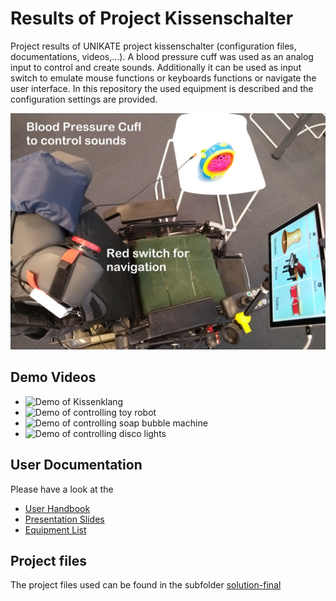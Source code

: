 # Results of Project Kissenschalter

Project results of UNIKATE project kissenschalter (configuration files, documentations, videos,...). A blood pressure cuff was used as an analog input to control and create sounds. Additionally it can be used as input switch to emulate mouse functions or keyboards functions or navigate the user interface. In this repository the used equipment is described and the configuration settings are provided. 

![blood pressure cuff as switch](./solution-final/doc/IMG_20210701_130605160_beschriftet.jpg)

## Demo Videos

* ![Demo of Kissenklang](https://youtu.be/5d4WYjJhgug)
* ![Demo of controlling toy robot](https://youtu.be/9z9Q-3h2CdI)
* ![Demo of controlling soap bubble machine](https://youtu.be/aatYWlpXNeQ)
* ![Demo of controlling disco lights](https://youtu.be/Mp3Usqg8MDo)

## User Documentation

Please have a look at the
* [User Handbook](./solution-final/doc/Benutzerhandbuch-UNIKATE-Projekt-Kissenschalter.pdf)
* [Presentation Slides](./solution-final/doc/Projekt%20Kissenschalter-UNIKATEWS2020-20210916.pdf)
* [Equipment List](./solution-final/doc/UNIKATE_Equipment_Liste.pdf)

## Project files

The project files used can be found in the subfolder [solution-final](solution-final/)
